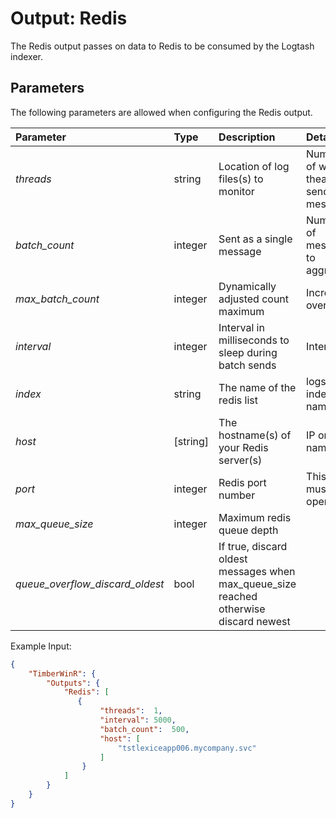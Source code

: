 # Output: Redis

The Redis output passes on data to Redis to be consumed by the Logtash indexer.

## Parameters
The following parameters are allowed when configuring the Redis output.

| Parameter     |   Type   |  Description                                                | Details               |  Default |
| :-------------|:---------|:------------------------------------------------------------| :---------------------------  | :-- |
| *threads*     | string   | Location of log files(s) to monitor                         | Number of worker theads to send messages | 1 |
| *batch_count* | integer  | Sent as a single message                         | Number of messages to aggregate | 200 |
| *max_batch_count* | integer  | Dynamically adjusted count maximum                      | Increases over time | batch_count*10 |
| *interval*    | integer  | Interval in milliseconds to sleep during batch sends        | Interval      | 5000 |
| *index*       | string   | The name of the redis list                                  | logstash index name | logstash |
| *host*        | [string] | The hostname(s) of your Redis server(s) | IP or DNS name |  |
| *port*        | integer  | Redis port number                                           | This port must be open  | 6379  |
| *max_queue_size* | integer  | Maximum redis queue depth       |  | 50000 |
| *queue_overflow_discard_oldest* | bool  | If true, discard oldest messages when max_queue_size reached otherwise discard newest |  | true |

Example Input:
```json
{
    "TimberWinR": {
        "Outputs": {
            "Redis": [
               { 
                    "threads":  1,   
                    "interval": 5000, 
                    "batch_count":  500,              
                    "host": [
                        "tstlexiceapp006.mycompany.svc"
                    ]
                }
            ]
		}
	}
}
```